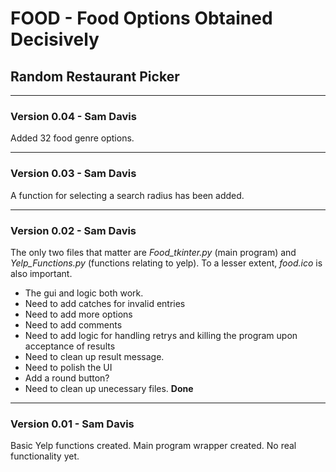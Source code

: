 # FOOD - Food Options Obtained Decisively
## Random Restaurant Picker
---

### Version 0.04 - Sam Davis
Added 32 food genre options.

---
### Version 0.03 - Sam Davis
A function for selecting a search radius has been added.

---
### Version 0.02 - Sam Davis

The only two files that matter are *Food_tkinter.py* (main program) and *Yelp_Functions.py* (functions relating to yelp). To a lesser extent, *food.ico* is also important.

- The gui and logic both work.
- Need to add catches for invalid entries
- Need to add more options
- Need to add comments
- Need to add logic for handling retrys and killing the program upon acceptance of results
- Need to clean up result message.
- Need to polish the UI
- Add a round button?
- Need to clean up unecessary files. **Done**

---
### Version 0.01 - Sam Davis
Basic Yelp functions created. Main program wrapper created. No real functionality yet.
